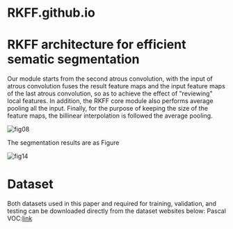 # RKFF.github.io
# RKFF architecture for efficient sematic segmentation 
Our module starts from the second atrous convolution, with the input of atrous convolution fuses the result feature maps and the input feature maps of the last atrous convolution, so as to achieve the effect of "reviewing" local features. In addition, the RKFF core module also performs average pooling all the input. Finally, for the purpose of keeping the size of the feature maps, the billinear interpolation is followed the average pooling.

![fig08](https://user-images.githubusercontent.com/107088415/221349920-ac18e353-053b-4de1-90ec-4d1e197d68c2.jpg)

The segmentation results are as Figure

![fig14](https://user-images.githubusercontent.com/107088415/221349928-533c1eee-8516-4b9f-860b-79e93ab3ef21.jpg)

# Dataset
Both datasets used in this paper and required for training, validation, and testing can be downloaded directly from the dataset websites below:
Pascal VOC:[link](http://host.robots.ox.ac.uk/pascal/VOC/)
